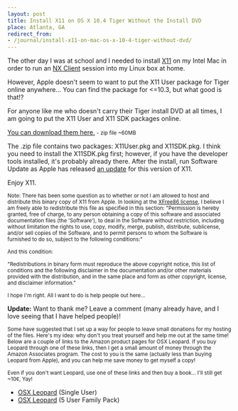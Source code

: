 ```yaml
---
layout: post
title: Install X11 on OS X 10.4 Tiger Without the Install DVD
place: Atlanta, GA
redirect_from:
- /journal/install-x11-on-mac-os-x-10-4-tiger-without-dvd/
---
```


The other day I was at school and I needed to install [X11](http://images.apple.com/macosx/features/x11/) on my Intel Mac in order to run an [NX Client](http://www.nomachine.com/download-client-macosx.php) session into my Linux box at home.

However, Apple doesn't seem to want to put the X11 User package for Tiger online anywhere... You can find the package for <=10.3, but what good is that!?

For anyone like me who doesn't carry their Tiger install DVD at all times, I am going to put the X11 User and X11 SDK packages online.

[You can download them here.](http://dl.dropbox.com/u/1145207/X11TigerInstall.zip) <small>- zip file ~60MB</small>

The .zip file contains two packages: X11User.pkg and X11SDK.pkg. I think you need to install the X11SDK.pkg first; however, if you have the developer tools installed, it's probably already there. After the install, run Software Update as Apple has released [an update](http://www.apple.com/support/downloads/x11update2006113.html) for this version of X11.

Enjoy X11.

<small>Note: There has been some question as to whether or not I am allowed to host and distribute this binary copy of X11 from Apple. In looking at the [XFree86 license](http://www.xfree86.org/legal/licenses.html), I believe I am freely able to redistribute this file as specified in this section: "Permission is hereby granted, free of charge, to any person obtaining a copy of this software and associated documentation files (the 'Software'), to deal in the Software without restriction, including without limitation the rights to use, copy, modify, merge, publish, distribute, sublicense, and/or sell copies of the Software, and to permit persons to whom the Software is furnished to do so, subject to the following conditions:"</small>

<small>And this condition:</small>

<small>"Redistributions in binary form must reproduce the above copyright notice, this list of conditions and the following disclaimer in the documentation and/or other materials provided with the distribution, and in the same place and form as other copyright, license, and disclaimer information."</small>

<small>I hope I'm right. All I want to do is help people out here...</small>

**Update:** Want to thank me? Leave a comment (many already have, and I love seeing that I have helped people)!

<small>Some have suggested that I set up a way for people to leave small donations for my hosting of the files. Here's my idea: why don't you treat yourself and help me out at the same time! Below are a couple of links to the Amazon product pages for OSX Leopard. If you buy Leopard through one of these links, then I get a small amount of money through the Amazon Associates program. The cost to you is the same (actually less than buying Leopard from Apple), and you can help me save money to get myself a copy!</small>

<small>Even if you don't want Leopard, use one of these links and then buy a book... I'll still get ~10¢, Yay!</small>

- [OSX Leopard](http://www.amazon.com/gp/product/B001AMHWP8?ie=UTF8&tag=roundherenet-20&linkCode=as2&camp=1789&creative=390957&creativeASIN=B001AMHWP8) (Single User)  
- [OSX Leopard](http://www.amazon.com/gp/product/B001AMPP0W?ie=UTF8&tag=roundherenet-20&linkCode=as2&camp=1789&creative=390957&creativeASIN=B001AMPP0W) (5 User Family Pack)
